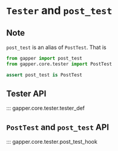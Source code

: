# `Tester` and `post_test`

## Note 

`post_test` is an alias of `PostTest`. That is

```python
from gapper import post_test
from gapper.core.tester import PostTest

assert post_test is PostTest
```

## Tester API
::: gapper.core.tester.tester_def

## `PostTest` and `post_test` API
::: gapper.core.tester.post_test_hook